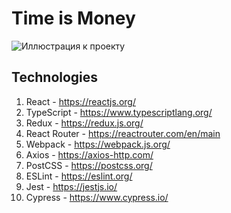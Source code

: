 # Time is Money

![Иллюстрация к проекту](https://github.com/danilZherdev/time-is-money-web/raw/master/src/assets/images/ReadmePage.png)

## Technologies
1. React - https://reactjs.org/ <br/>
2. TypeScript - https://www.typescriptlang.org/ <br/>
3. Redux - https://redux.js.org/ <br/>
4. React Router - https://reactrouter.com/en/main <br/>
5. Webpack - https://webpack.js.org/ <br/>
6. Axios - https://axios-http.com/ <br/>
7. PostCSS - https://postcss.org/ <br/>
8. ESLint - https://eslint.org/ <br/>
9. Jest - https://jestjs.io/ <br/>
10. Cypress - https://www.cypress.io/

